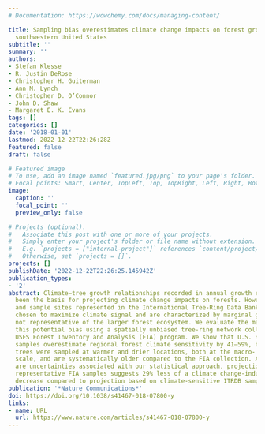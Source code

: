 ```yaml
---
# Documentation: https://wowchemy.com/docs/managing-content/

title: Sampling bias overestimates climate change impacts on forest growth in the
  southwestern United States
subtitle: ''
summary: ''
authors:
- Stefan Klesse
- R. Justin DeRose
- Christopher H. Guiterman
- Ann M. Lynch
- Christopher D. O’Connor
- John D. Shaw
- Margaret E. K. Evans
tags: []
categories: []
date: '2018-01-01'
lastmod: 2022-12-22T22:26:28Z
featured: false
draft: false

# Featured image
# To use, add an image named `featured.jpg/png` to your page's folder.
# Focal points: Smart, Center, TopLeft, Top, TopRight, Left, Right, BottomLeft, Bottom, BottomRight.
image:
  caption: ''
  focal_point: ''
  preview_only: false

# Projects (optional).
#   Associate this post with one or more of your projects.
#   Simply enter your project's folder or file name without extension.
#   E.g. `projects = ["internal-project"]` references `content/project/deep-learning/index.md`.
#   Otherwise, set `projects = []`.
projects: []
publishDate: '2022-12-22T22:26:25.145942Z'
publication_types:
- '2'
abstract: Climate−tree growth relationships recorded in annual growth rings have recently
  been the basis for projecting climate change impacts on forests. However, most trees
  and sample sites represented in the International Tree-Ring Data Bank (ITRDB) were
  chosen to maximize climate signal and are characterized by marginal growing conditions
  not representative of the larger forest ecosystem. We evaluate the magnitude of
  this potential bias using a spatially unbiased tree-ring network collected by the
  USFS Forest Inventory and Analysis (FIA) program. We show that U.S. Southwest ITRDB
  samples overestimate regional forest climate sensitivity by 41–59%, because ITRDB
  trees were sampled at warmer and drier locations, both at the macro- and micro-site
  scale, and are systematically older compared to the FIA collection. Although there
  are uncertainties associated with our statistical approach, projection based on
  representative FIA samples suggests 29% less of a climate change-induced growth
  decrease compared to projection based on climate-sensitive ITRDB samples.
publication: '*Nature Communications*'
doi: https://doi.org/10.1038/s41467-018-07800-y
links:
- name: URL
  url: https://www.nature.com/articles/s41467-018-07800-y
---
```

